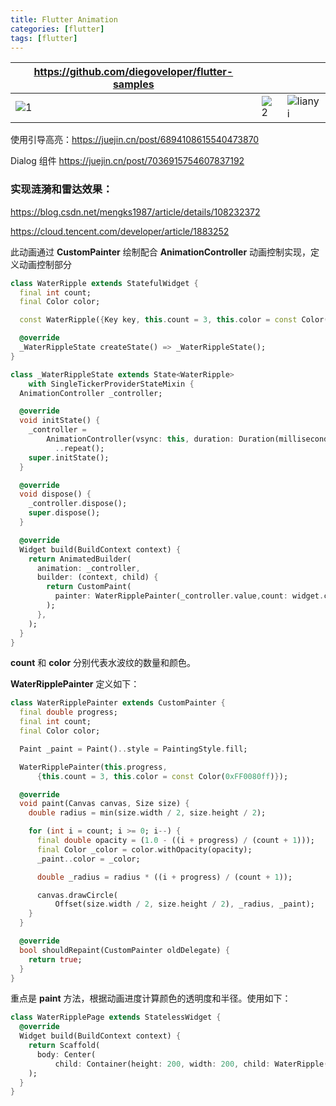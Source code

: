 ```yaml
---
title: Flutter Animation
categories: [flutter]
tags: [flutter]
---
```




| https://github.com/diegoveloper/flutter-samples |             |                       |
| ----------------------------------------------- | ----------- | --------------------- |
| ![1](1.gif)                                     | ![2](2.gif) | ![lianyi](lianyi.gif) |



使用引导高亮：https://juejin.cn/post/6894108615540473870

Dialog 组件 https://juejin.cn/post/7036915754607837192

### 实现涟漪和雷达效果：

https://blog.csdn.net/mengks1987/article/details/108232372

https://cloud.tencent.com/developer/article/1883252

此动画通过 **CustomPainter** 绘制配合 **AnimationController** 动画控制实现，定义动画控制部分

```dart
class WaterRipple extends StatefulWidget {
  final int count;
  final Color color;

  const WaterRipple({Key key, this.count = 3, this.color = const Color(0xFF0080ff)}) : super(key: key);

  @override
  _WaterRippleState createState() => _WaterRippleState();
}

class _WaterRippleState extends State<WaterRipple>
    with SingleTickerProviderStateMixin {
  AnimationController _controller;

  @override
  void initState() {
    _controller =
        AnimationController(vsync: this, duration: Duration(milliseconds: 2000))
          ..repeat();
    super.initState();
  }

  @override
  void dispose() {
    _controller.dispose();
    super.dispose();
  }

  @override
  Widget build(BuildContext context) {
    return AnimatedBuilder(
      animation: _controller,
      builder: (context, child) {
        return CustomPaint(
          painter: WaterRipplePainter(_controller.value,count: widget.count,color: widget.color),
        );
      },
    );
  }
}
```

**count** 和 **color** 分别代表水波纹的数量和颜色。

**WaterRipplePainter** 定义如下：

```dart
class WaterRipplePainter extends CustomPainter {
  final double progress;
  final int count;
  final Color color;

  Paint _paint = Paint()..style = PaintingStyle.fill;

  WaterRipplePainter(this.progress,
      {this.count = 3, this.color = const Color(0xFF0080ff)});

  @override
  void paint(Canvas canvas, Size size) {
    double radius = min(size.width / 2, size.height / 2);

    for (int i = count; i >= 0; i--) {
      final double opacity = (1.0 - ((i + progress) / (count + 1)));
      final Color _color = color.withOpacity(opacity);
      _paint..color = _color;

      double _radius = radius * ((i + progress) / (count + 1));

      canvas.drawCircle(
          Offset(size.width / 2, size.height / 2), _radius, _paint);
    }
  }

  @override
  bool shouldRepaint(CustomPainter oldDelegate) {
    return true;
  }
}
```

重点是 **paint** 方法，根据动画进度计算颜色的透明度和半径。使用如下：

```dart
class WaterRipplePage extends StatelessWidget {
  @override
  Widget build(BuildContext context) {
    return Scaffold(
      body: Center(
          child: Container(height: 200, width: 200, child: WaterRipple())),
    );
  }
}
```


